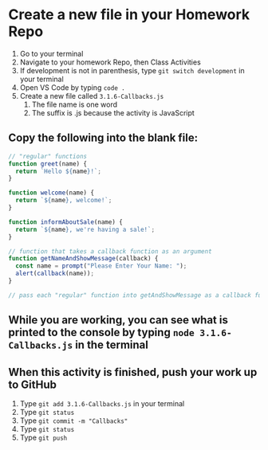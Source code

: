 # Create a new file in your Homework Repo

1. Go to your terminal
2. Navigate to your homework Repo, then Class Activities
3. If development is not in parenthesis, type `git switch development` in your terminal
4. Open VS Code by typing `code .`
5. Create a new file called `3.1.6-Callbacks.js`
    1. The file name is one word
    2. The suffix is .js because the activity is JavaScript

## Copy the following into the blank file:

```javascript
// "regular" functions
function greet(name) {
  return `Hello ${name}!`;
}

function welcome(name) {
  return `${name}, welcome!`;
}

function informAboutSale(name) {
  return `${name}, we're having a sale!`;
}

// function that takes a callback function as an argument
function getNameAndShowMessage(callback) {
  const name = prompt("Please Enter Your Name: ");
  alert(callback(name));
}

// pass each "regular" function into getAndShowMessage as a callback function
```

## While you are working, you can see what is printed to the console by typing `node 3.1.6-Callbacks.js` in the terminal

## When this activity is finished, push your work up to GitHub

1. Type `git add 3.1.6-Callbacks.js` in your terminal
2. Type `git status`
3. Type `git commit -m "Callbacks"`
4. Type `git status`
5. Type `git push`
